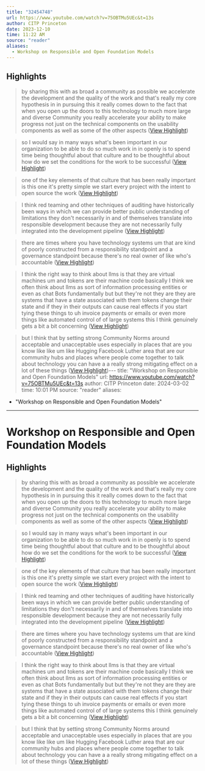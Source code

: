 ```yaml
---
title: "32454748"
url: https://www.youtube.com/watch?v=75OBTMu5UEc&t=13s
author: CITP Princeton
date: 2023-12-10
time: 11:22 AM
source: "reader"
aliases:
  - Workshop on Responsible and Open Foundation Models
---
```

## Highlights
> by sharing this with as broad a community as possible we accelerate the development and the quality of the work and that's really my
> core hypothesis in in pursuing this it really comes down to the fact that when you open up the doors to this technology to much more large and diverse Community you really accelerate your ability to make progress not just on the technical components on the usability components as well as some of the other aspects ([View Highlight](https://read.readwise.io/read/01hb11p6984zk5vk5erqx56md5))

> so I would say in many ways what's been important in our organization to be able to do so much work in in openly is to spend time being thoughtful about that culture and to be thoughtful about how do we set the conditions for the work to be successful ([View Highlight](https://read.readwise.io/read/01hb121rmya3mp554nxjj89js1))

> one of the key elements of that culture that has been really important is this one it's pretty simple we start every project with the intent to open source the work ([View Highlight](https://read.readwise.io/read/01hb122kryfakpps2msh683e7h))

> I think red teaming and other techniques of auditing have historically been ways in which we can provide better public understanding of limitations they don't necessarily in and of themselves translate into responsible development because they are not necessarily fully integrated into the development pipeline ([View Highlight](https://read.readwise.io/read/01hb1c8nxnc2850x970wbckjdj))

> there are times where you have technology systems um that are kind of poorly constructed from a responsibility standpoint and a governance standpoint because there's no
> real owner of like who's accountable ([View Highlight](https://read.readwise.io/read/01hb1d60024k6mn8va8satn5ha))

> I think the right way to think about llms is that they are virtual machines um and tokens are their machine code basically I think we often think about llms as sort of information processing entities or even as chat Bots fundamentally but but they're not they are they are systems that have a state associated with them tokens change their
> state and if they in their outputs can cause real effects if you start tying these things to uh invoice payments or emails or even more things like automated control of of large systems this I think genuinely gets a bit a bit concerning ([View Highlight](https://read.readwise.io/read/01hb1g0940f0qaw3nzb89xc84r))

> but I think that by setting strong Community Norms around acceptable and unacceptable uses especially in places that are you know like like um like Hugging Facebook Luther area that are our community hubs and places where people come together to talk about technology you can have a a really strong mitigating effect on a lot of these things ([View Highlight](https://read.readwise.io/read/01hb6xspznvrefmzd2svb48m6d))---
title: "Workshop on Responsible and Open Foundation Models"
url: https://www.youtube.com/watch?v=75OBTMu5UEc&t=13s
author: CITP Princeton
date: 2024-03-02
time: 10:01 PM
source: "reader"
aliases:
  - "Workshop on Responsible and Open Foundation Models"
---
# Workshop on Responsible and Open Foundation Models

## Highlights
> by sharing this with as broad a community as possible we accelerate the development and the quality of the work and that's really my
> core hypothesis in in pursuing this it really comes down to the fact that when you open up the doors to this technology to much more large and diverse Community you really accelerate your ability to make progress not just on the technical components on the usability components as well as some of the other aspects ([View Highlight](https://read.readwise.io/read/01hb11p6984zk5vk5erqx56md5))

> so I would say in many ways what's been important in our organization to be able to do so much work in in openly is to spend time being thoughtful about that culture and to be thoughtful about how do we set the conditions for the work to be successful ([View Highlight](https://read.readwise.io/read/01hb121rmya3mp554nxjj89js1))

> one of the key elements of that culture that has been really important is this one it's pretty simple we start every project with the intent to open source the work ([View Highlight](https://read.readwise.io/read/01hb122kryfakpps2msh683e7h))

> I think red teaming and other techniques of auditing have historically been ways in which we can provide better public understanding of limitations they don't necessarily in and of themselves translate into responsible development because they are not necessarily fully integrated into the development pipeline ([View Highlight](https://read.readwise.io/read/01hb1c8nxnc2850x970wbckjdj))

> there are times where you have technology systems um that are kind of poorly constructed from a responsibility standpoint and a governance standpoint because there's no
> real owner of like who's accountable ([View Highlight](https://read.readwise.io/read/01hb1d60024k6mn8va8satn5ha))

> I think the right way to think about llms is that they are virtual machines um and tokens are their machine code basically I think we often think about llms as sort of information processing entities or even as chat Bots fundamentally but but they're not they are they are systems that have a state associated with them tokens change their
> state and if they in their outputs can cause real effects if you start tying these things to uh invoice payments or emails or even more things like automated control of of large systems this I think genuinely gets a bit a bit concerning ([View Highlight](https://read.readwise.io/read/01hb1g0940f0qaw3nzb89xc84r))

> but I think that by setting strong Community Norms around acceptable and unacceptable uses especially in places that are you know like like um like Hugging Facebook Luther area that are our community hubs and places where people come together to talk about technology you can have a a really strong mitigating effect on a lot of these things ([View Highlight](https://read.readwise.io/read/01hb6xspznvrefmzd2svb48m6d))

